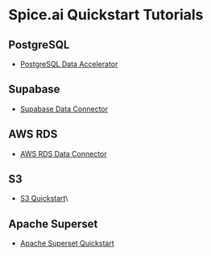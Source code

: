 # Spice.ai Quickstart Tutorials

## PostgreSQL

- [PostgreSQL Data Accelerator](./postgres/README.md)

## Supabase

- [Supabase Data Connector](./supabase/README.md)

## AWS RDS

- [AWS RDS Data Connector](./rds/README.md)

## S3

- [S3 Quickstart](./s3/README.md)\

## Apache Superset

- [Apache Superset Quickstart](./superset/README.md)
